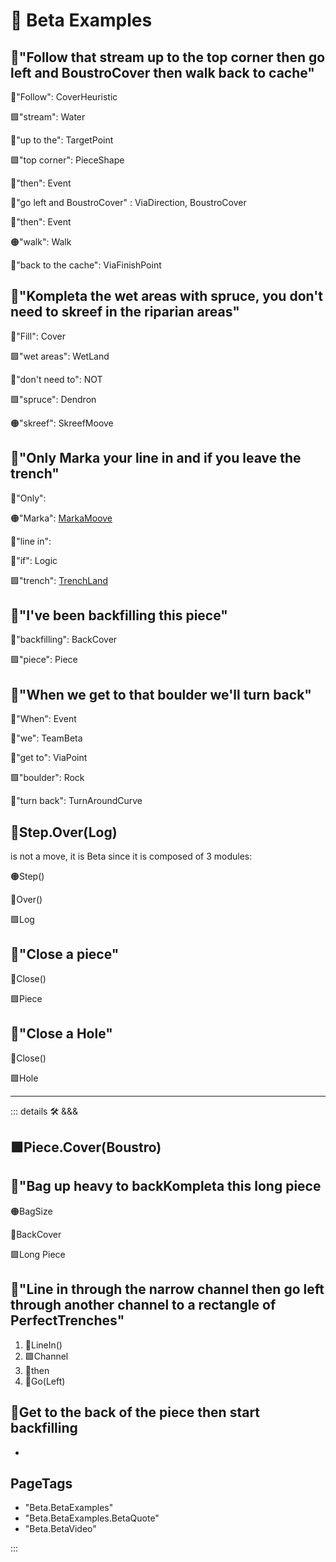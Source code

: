 # 🔷 <beta>Beta Examples</beta>

## 🔷<beta>"<via>Follow that <ekos>stream</ekos> up to the <ekos>top corner</ekos> <psike>then</psike> go left and BoustroCover </via> <psike>then</psike> <mooves>walk </mooves>back to cache"</beta>

🔻<via>"Follow": CoverHeuristic</via>

🟩<ekos>"stream": Water</ekos>

🔻<via>"up to the": TargetPoint</via>

🟩<ekos>"top corner": PieceShape</ekos>

💜<psike>"then": Event</psike>

🔻<via>"go left and BoustroCover" : ViaDirection, BoustroCover</via>

💜<psike>"then": Event</psike>

🟠<mooves>"walk": Walk</mooves>

🔻<via>"back to the cache": ViaFinishPoint</via>

## 🔷<beta>"<via>Kompleta</via> the <ekos>wet areas</ekos> with <ekos>spruce</ekos>, you don't need to <mooves>skreef</mooves> in the <ekos>riparian areas</ekos>"</beta>

🔻<via>"Fill": Cover</via>

🟩<ekos>"wet areas": WetLand</ekos>

💜<psike>"don't need to": NOT</psike>

🟩<ekos>"spruce": Dendron</ekos>

🟠<mooves>"skreef": SkreefMoove</mooves>

## 🔷<beta>"Only <via>Marka</via> your <via>line in</via> and <psike>if</psike> you <via>leave</via> the <ekos>trench</ekos>"</beta>

🔷<beta>"Only": </beta>

🟠<mooves>"Marka": [MarkaMoove](/encyclopedia/Moove/InstrumentMoove/MarkaMoove/Overview)</mooves>

🔻<via>"line in": </via>

💜<psike>"if": Logic</psike>

🟩<ekos>"trench": [TrenchLand](/encyclopedia/Eko/Prep/TrenchLand)</ekos>

## 🔷<beta>"I've been <via>backfilling</via> this <ekos>piece</ekos>"</beta>

🔻<via>"backfilling": BackCover</via>

🟩<ekos>"piece": Piece</ekos>

## 🔷<beta>"<psike>When</psike> we <via>get to</via> that <ekos>boulder</ekos> we'll <via>turn back</via>"</beta>

💜<psike>"When": Event</psike>

🔷<beta>"we": TeamBeta</beta>

🔻<via>"get to": ViaPoint</via>

🟩<ekos>"boulder": Rock</ekos>

🔻<via>"turn back": TurnAroundCurve</via>

## 🔷<beta><mooves>Step</mooves>.<via>Over</via>(<ekos>Log</ekos>)</beta>

is not a move, it is Beta since it is composed of 3 modules:

🟠<mooves>Step()</mooves>

🔻<via>Over()</via>

🟩<ekos>Log</ekos>

## 🔷<beta>"<via>Close</via> a <ekos>piece</ekos>"</beta>

🔻<via>Close()</via>

🟩<ekos>Piece</ekos>

## 🔷<beta>"<via>Close</via> a <ekos>Hole</ekos>"</beta>

🔻<via>Close()</via>

🟩<ekos>Hole</ekos>

---

<!-- =================================================== -->
<!-- =================================================== -->
<!-- =================================================== -->
<!-- =================================================== -->
<!-- =================================================== -->
::: details 🛠 <dev>&&&</dev>

## 🟩<ekos>Piece</ekos>.<via>Cover(Boustro)</via>

## 🔷<beta>"<mooves>Bag up heavy</mooves> to <via>backKompleta</via> this <ekos>long piece</ekos></beta>

🟠<mooves>BagSize</mooves>

🔻<via>BackCover</via>

🟩<ekos>Long Piece</ekos>

## 🔷<beta>"<via>Line in through the</via> <ekos>narrow channel </ekos><psike>then</psike> <via>go left through</via> <ekos>another channel</ekos> <via>to </via>a <ekos>rectangle of PerfectTrenches</ekos>"</beta>

1. 🔻<via>LineIn()</via>
2. 🟩<ekos>Channel</ekos>
3. 💜<psike>then</psike>
4. 🔻<via>Go(Left)</via>

## 🔷<beta>Get to the back of the piece then start backfilling</beta>

-

<h2>PageTags</h2>

- "Beta.BetaExamples"
- "Beta.BetaExamples.BetaQuote"
- "Beta.BetaVideo"

:::
